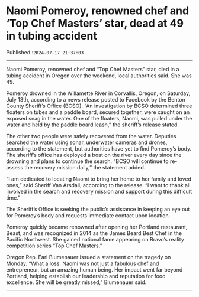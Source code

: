 # Naomi Pomeroy, renowned chef and ‘Top Chef Masters’ star, dead at 49 in tubing accident

Published :`2024-07-17 21:37:03`

---

Naomi Pomeroy, renowned chef and “Top Chef Masters” star, died in a tubing accident in Oregon over the weekend, local authorities said. She was 49.

Pomeroy drowned in the Willamette River in Corvallis, Oregon, on Saturday, July 13th, according to a news release posted to Facebook by the Benton County Sheriff’s Office (BCSO). “An investigation by BCSO determined three floaters on tubes and a paddle board, secured together, were caught on an exposed snag in the water. One of the floaters, Naomi, was pulled under the water and held by the paddle board leash,” the sheriff’s release stated.

The other two people were safely recovered from the water. Deputies searched the water using sonar, underwater cameras and drones, according to the statement, but authorities have yet to find Pomeroy’s body. The sheriff’s office has deployed a boat on the river every day since the drowning and plans to continue the search. “BCSO will continue to re-assess the recovery mission daily,” the statement added.

“I am dedicated to locating Naomi to bring her home to her family and loved ones,” said Sheriff Van Arsdall, according to the release. “I want to thank all involved in the search and recovery mission and support during this difficult time.”

The Sheriff’s Office is seeking the public’s assistance in keeping an eye out for Pomeroy’s body and requests immediate contact upon location.

Pomeroy quickly became renowned after opening her Portland restaurant, Beast, and was recognized in 2014 as the James Beard Best Chef in the Pacific Northwest. She gained national fame appearing on Bravo’s reality competition series “Top Chef Masters.”

Oregon Rep. Earl Blumenauer issued a statement on the tragedy on Monday. “What a loss. Naomi was not just a fabulous chef and entrepreneur, but an amazing human being. Her impact went far beyond Portland, helping establish our leadership and reputation for food excellence. She will be greatly missed,” Blumenauer said.

---

